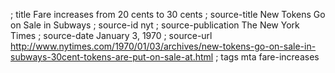 ; title Fare increases from 20 cents to 30 cents
; source-title New Tokens Go on Sale in Subways
; source-id nyt
; source-publication The New York Times
; source-date January 3, 1970
; source-url http://www.nytimes.com/1970/01/03/archives/new-tokens-go-on-sale-in-subways-30cent-tokens-are-put-on-sale-at.html
; tags mta fare-increases
